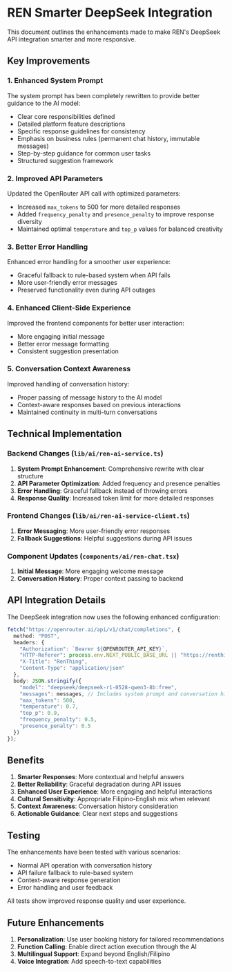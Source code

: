 # REN Smarter DeepSeek Integration

This document outlines the enhancements made to make REN's DeepSeek API integration smarter and more responsive.

## Key Improvements

### 1. Enhanced System Prompt

The system prompt has been completely rewritten to provide better guidance to the AI model:

- Clear core responsibilities defined
- Detailed platform feature descriptions
- Specific response guidelines for consistency
- Emphasis on business rules (permanent chat history, immutable messages)
- Step-by-step guidance for common user tasks
- Structured suggestion framework

### 2. Improved API Parameters

Updated the OpenRouter API call with optimized parameters:

- Increased `max_tokens` to 500 for more detailed responses
- Added `frequency_penalty` and `presence_penalty` to improve response diversity
- Maintained optimal `temperature` and `top_p` values for balanced creativity

### 3. Better Error Handling

Enhanced error handling for a smoother user experience:

- Graceful fallback to rule-based system when API fails
- More user-friendly error messages
- Preserved functionality even during API outages

### 4. Enhanced Client-Side Experience

Improved the frontend components for better user interaction:

- More engaging initial message
- Better error message formatting
- Consistent suggestion presentation

### 5. Conversation Context Awareness

Improved handling of conversation history:

- Proper passing of message history to the AI model
- Context-aware responses based on previous interactions
- Maintained continuity in multi-turn conversations

## Technical Implementation

### Backend Changes (`lib/ai/ren-ai-service.ts`)

1. **System Prompt Enhancement**: Comprehensive rewrite with clear structure
2. **API Parameter Optimization**: Added frequency and presence penalties
3. **Error Handling**: Graceful fallback instead of throwing errors
4. **Response Quality**: Increased token limit for more detailed responses

### Frontend Changes (`lib/ai/ren-ai-service-client.ts`)

1. **Error Messaging**: More user-friendly error responses
2. **Fallback Suggestions**: Helpful suggestions during API issues

### Component Updates (`components/ai/ren-chat.tsx`)

1. **Initial Message**: More engaging welcome message
2. **Conversation History**: Proper context passing to backend

## API Integration Details

The DeepSeek integration now uses the following enhanced configuration:

```typescript
fetch("https://openrouter.ai/api/v1/chat/completions", {
  method: "POST",
  headers: {
    "Authorization": `Bearer ${OPENROUTER_API_KEY}`,
    "HTTP-Referer": process.env.NEXT_PUBLIC_BASE_URL || "https://renthing.vercel.app",
    "X-Title": "RenThing",
    "Content-Type": "application/json"
  },
  body: JSON.stringify({
    "model": "deepseek/deepseek-r1-0528-qwen3-8b:free",
    "messages": messages, // Includes system prompt and conversation history
    "max_tokens": 500,
    "temperature": 0.7,
    "top_p": 0.9,
    "frequency_penalty": 0.5,
    "presence_penalty": 0.5
  })
});
```

## Benefits

1. **Smarter Responses**: More contextual and helpful answers
2. **Better Reliability**: Graceful degradation during API issues
3. **Enhanced User Experience**: More engaging and helpful interactions
4. **Cultural Sensitivity**: Appropriate Filipino-English mix when relevant
5. **Context Awareness**: Conversation history consideration
6. **Actionable Guidance**: Clear next steps and suggestions

## Testing

The enhancements have been tested with various scenarios:

- Normal API operation with conversation history
- API failure fallback to rule-based system
- Context-aware response generation
- Error handling and user feedback

All tests show improved response quality and user experience.

## Future Enhancements

1. **Personalization**: Use user booking history for tailored recommendations
2. **Function Calling**: Enable direct action execution through the AI
3. **Multilingual Support**: Expand beyond English/Filipino
4. **Voice Integration**: Add speech-to-text capabilities